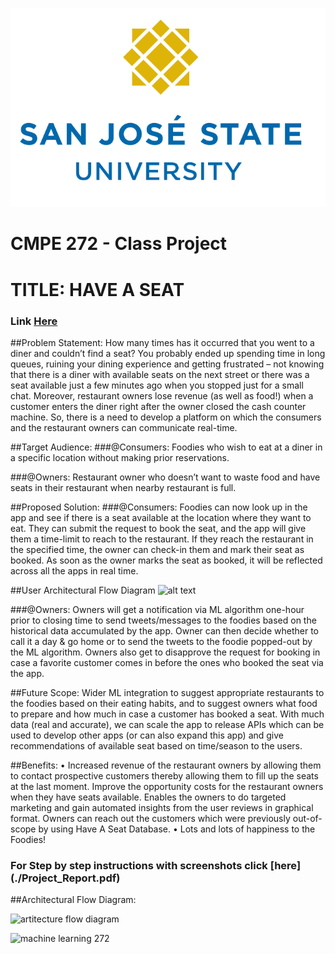![alt text](https://github.com/SJSU272Lab/Fall16-Team5/blob/master/Have%20A%20Seat%20/static/sjsu.png "User Flow Diagram")

#                             CMPE 272 - Class Project

#				TITLE: HAVE A SEAT 

###                                Link [Here](http://haveaseat.mybluemix.net)
					            
##Problem Statement:
How many times has it occurred that you went to a diner and couldn’t find a seat? You probably ended up spending time in long queues, ruining your dining experience and getting frustrated – not knowing that there is a diner with available seats on the next street or there was a seat available just a few minutes ago when you stopped just for a small chat.
Moreover, restaurant owners lose revenue (as well as food!) when a customer enters the diner right after the owner closed the cash counter machine. So, there is a need to develop a platform on which the consumers and the restaurant owners can communicate real-time. 

##Target Audience:
###@Consumers: 
Foodies who wish to eat at a diner in a specific location without making prior reservations.

###@Owners: 
Restaurant owner who doesn’t want to waste food and have seats in their restaurant when nearby restaurant is full.

##Proposed Solution:
###@Consumers: 
Foodies can now look up in the app and see if there is a seat available at the location where they want to eat. They can submit the request to book the seat, and the app will give them a time-limit to reach to the restaurant. If they reach the restaurant in the specified time, the owner can check-in them and mark their seat as booked. As soon as the owner marks the seat as booked, it will be reflected across all the apps in real time.

##User Architectural Flow Diagram
![alt text](https://github.com/SJSU272Lab/Fall16-Team5/blob/master/Have%20A%20Seat%20/static/User%20Persona.png "User Flow Diagram")


###@Owners: 
Owners will get a notification via ML algorithm one-hour prior to closing time to send tweets/messages to the foodies based on the historical data accumulated by the app. Owner can then decide whether to call it a day & go home or to send the tweets to the foodie popped-out by the ML algorithm. Owners also get to disapprove the request for booking in case a favorite customer comes in before the ones who booked the seat via the app.

##Future Scope:
Wider ML integration to suggest appropriate restaurants to the foodies based on their eating habits, and to suggest owners what food to prepare and how much in case a customer has booked a seat. With much data (real and accurate), we can scale the app to release APIs which can be used to develop other apps (or can also expand this app) and give recommendations of available seat based on time/season to the users.

##Benefits:
•  Increased revenue of the restaurant owners by allowing them to contact prospective customers thereby allowing them to fill up the seats at the last moment. 
Improve the opportunity costs for the restaurant owners when they have seats available.
Enables the owners to do targeted marketing and gain automated insights from the user reviews in graphical format.
Owners can reach out the customers which were previously out-of-scope by using Have A Seat Database.
 • Lots and lots of happiness to the Foodies!

### For Step by step instructions with screenshots click [here] (./Project_Report.pdf)




##Architectural Flow Diagram:

![artitecture flow diagram](https://cloud.githubusercontent.com/assets/21698271/19756814/120493d0-9bd4-11e6-9e3a-f96cbe620a41.png)

![machine learning 272](https://cloud.githubusercontent.com/assets/21698271/19756815/12053038-9bd4-11e6-8983-8a803a967978.png)

